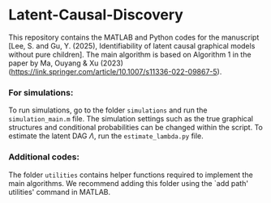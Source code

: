 # Latent-Causal-Discovery

This repository contains the MATLAB and Python codes for the manuscript [Lee, S. and Gu, Y. (2025), Identifiability of latent causal graphical models without pure children]. The main algorithm is based on Algorithm 1 in the paper by Ma, Ouyang & Xu (2023) (https://link.springer.com/article/10.1007/s11336-022-09867-5).

### For simulations:
To run simulations, go to the folder `simulations` and run the `simulation_main.m` file. The simulation settings such as the true graphical structures and conditional probabilities can be changed within the script. To estimate the latent DAG $\Lambda$, run the `estimate_lambda.py` file.

### Additional codes:
The folder `utilities` contains helper functions required to implement the main algorithms. We recommend adding this folder using the `add path' utilities' command in MATLAB.

